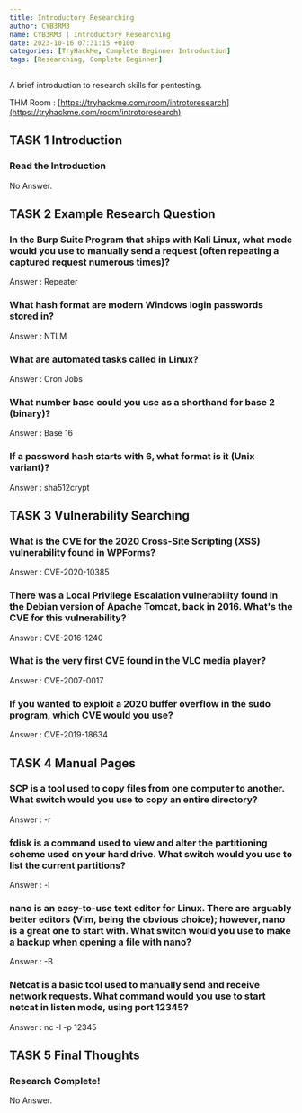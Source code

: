 ```yaml
---
title: Introductory Researching
author: CYB3RM3
name: CYB3RM3 | Introductory Researching
date: 2023-10-16 07:31:15 +0100
categories: [TryHackMe, Complete Beginner Introduction]
tags: [Researching, Complete Beginner]
---
```


A brief introduction to research skills for pentesting.

THM Room : [https://tryhackme.com/room/introtoresearch](https://tryhackme.com/room/introtoresearch)


## TASK 1 Introduction
### Read the Introduction
No Answer.

## TASK 2 Example Research Question
### In the Burp Suite Program that ships with Kali Linux, what mode would you use to manually send a request (often repeating a captured request numerous times)?
Answer : Repeater

### What hash format are modern Windows login passwords stored in?
Answer : NTLM

### What are automated tasks called in Linux?
Answer : Cron Jobs

### What number base could you use as a shorthand for base 2 (binary)?
Answer : Base 16

### If a password hash starts with $6$, what format is it (Unix variant)?
Answer : sha512crypt

## TASK 3 Vulnerability Searching
### What is the CVE for the 2020 Cross-Site Scripting (XSS) vulnerability found in WPForms?
Answer : CVE-2020-10385

### There was a Local Privilege Escalation vulnerability found in the Debian version of Apache Tomcat, back in 2016. What's the CVE for this vulnerability?
Answer : CVE-2016-1240

### What is the very first CVE found in the VLC media player?
Answer : CVE-2007-0017

### If you wanted to exploit a 2020 buffer overflow in the sudo program, which CVE would you use?
Answer : CVE-2019-18634

## TASK 4 Manual Pages
### SCP is a tool used to copy files from one computer to another. What switch would you use to copy an entire directory?
Answer : -r

### fdisk is a command used to view and alter the partitioning scheme used on your hard drive. What switch would you use to list the current partitions?
Answer : -l

### nano is an easy-to-use text editor for Linux. There are arguably better editors (Vim, being the obvious choice); however, nano is a great one to start with. What switch would you use to make a backup when opening a file with nano?
Answer : -B

### Netcat is a basic tool used to manually send and receive network requests. What command would you use to start netcat in listen mode, using port 12345?
Answer : nc -l -p 12345

## TASK 5 Final Thoughts
### Research Complete!
No Answer.
